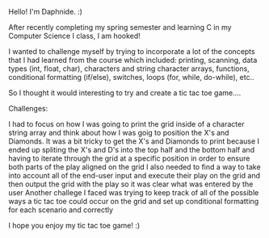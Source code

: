 Hello! I'm Daphnide. :)

After recently completing my spring semester and learning C in my Computer Science I class, I am hooked!

I wanted to challenge myself by trying to incorporate a lot of the concepts that I had learned from the course which included: printing, scanning, data types (int, float, char), characters and string character arrays, functions, conditional formatting (if/else), switches, loops (for, while, do-while), etc..

So I thought it would interesting to try and create a tic tac toe game....

Challenges:

I had to focus on how I was going to print the grid inside of a character string array and think about how I was goig to position the X's and Diamonds.
It was a bit tricky to get the X's and Diamonds to print because I ended up spliting the X's and D's into the top half and the bottom half and having to iterate through the grid at a specific position in order to ensure both parts of the play aligned on the grid
I also needed to find a way to take into account all of the end-user input and execute their play on the grid and then output the grid with the play so it was clear what was entered by the user
Another challege I faced was trying to keep track of all of the possible ways a tic tac toe could occur on the grid and set up conditional formatting for each scenario and correctly 

I hope you enjoy my tic tac toe game! :)
